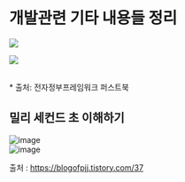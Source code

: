 # 개발관련 기타 내용들 정리
<div><img src="https://user-images.githubusercontent.com/44331989/50258142-a76f8600-0441-11e9-95ee-9ada6a947b92.JPG"><br/><p></div> 
<div><img src="https://user-images.githubusercontent.com/44331989/50258413-f79b1800-0442-11e9-97ee-a3e88bb3af58.jpg"></div><br/><p>
* 출처: 전자정부프레임워크 퍼스트북

## 밀리 세컨드 초 이해하기
![image](https://user-images.githubusercontent.com/44331989/126420046-f12c03f1-4a58-4b64-baa3-cfc8b57265a6.png) <br>
![image](https://user-images.githubusercontent.com/44331989/126420064-93f9e733-61bc-4de6-b4d7-093aa5873ad4.png) <br>
  
출처 : https://blogofpjj.tistory.com/37 <br>
  





























